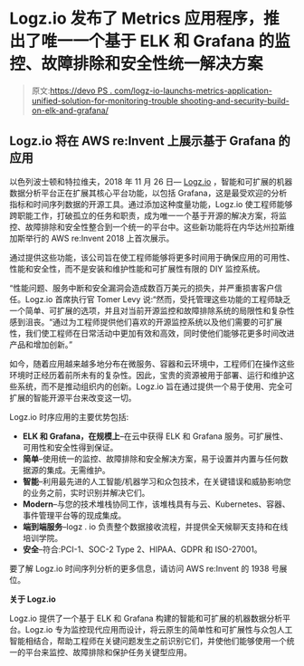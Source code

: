 # Logz.io 发布了 Metrics 应用程序，推出了唯一一个基于 ELK 和 Grafana 的监控、故障排除和安全性统一解决方案

> 原文:[https://devo PS . com/logz-io-launchs-metrics-application-unified-solution-for-monitoring-trouble shooting-and-security-build-on-elk-and-grafana/](https://devops.com/logz-io-launches-metrics-application-unveiling-the-only-unified-solution-for-monitoring-troubleshooting-and-security-built-on-elk-and-grafana/)

## Logz.io 将在 AWS re:Invent 上展示基于 Grafana 的应用

以色列波士顿和特拉维夫，2018 年 11 月 26 日— [Logz.io](http://Logz.io) ，智能和可扩展的机器数据分析平台正在扩展其核心平台功能，以包括 Grafana，这是最受欢迎的分析指标和时间序列数据的开源工具。通过添加这种度量功能，Logz.io 使工程师能够跨职能工作，打破孤立的任务和职责，成为唯一一个基于开源的解决方案，将监控、故障排除和安全性整合到一个统一的平台中。这些新功能将在内华达州拉斯维加斯举行的 AWS re:Invent 2018 上首次展示。

通过提供这些功能，该公司旨在使工程师能够将更多时间用于确保应用的可用性、性能和安全性，而不是安装和维护性能和可扩展性有限的 DIY 监控系统。

“性能问题、服务中断和安全漏洞会造成数百万美元的损失，并严重损害客户信任。Logz.io 首席执行官 Tomer Levy 说:“然而，受托管理这些功能的工程师缺乏一个简单、可扩展的选项，并且对当前开源监控和故障排除系统的局限性和复杂性感到沮丧。“通过为工程师提供他们喜欢的开源监控系统以及他们需要的可扩展性，我们使工程师在日常活动中更加有效和高效，同时使他们能够花更多时间改进产品和增加创新。”

如今，随着应用越来越多地分布在微服务、容器和云环境中，工程师们在操作这些环境时正经历着前所未有的复杂性。因此，宝贵的资源被用于部署、运行和维护这些系统，而不是推动组织内的创新。Logz.io 旨在通过提供一个易于使用、完全可扩展的智能开源平台来改变这一切。

Logz.io 时序应用的主要优势包括:

*   **ELK 和 Grafana，在规模上**–在云中获得 ELK 和 Grafana 服务。可扩展性、可用性和安全性得到保证。
*   **简单**–使用统一的监控、故障排除和安全解决方案，易于设置并内置与任何数据源的集成。无需维护。
*   **智能**–利用最先进的人工智能/机器学习和众包技术，在关键错误和威胁影响您的业务之前，实时识别并解决它们。
*   **Modern**–与您的技术堆栈协同工作，该堆栈具有与云、Kubernetes、容器、事件管理平台等的现成集成。
*   **端到端服务**–logz . io 负责整个数据接收流程，并提供全天候聊天支持和在线培训学院。
*   **安全**–符合:PCI-1、SOC-2 Type 2、HIPAA、GDPR 和 ISO-27001。

要了解 Logz.io 时间序列分析的更多信息，请访问 AWS re:Invent 的 1938 号展位。

**关于 Logz.io**

Logz.io 提供了一个基于 ELK 和 Grafana 构建的智能和可扩展的机器数据分析平台。Logz.io 专为监控现代应用而设计，将云原生的简单性和可扩展性与众包人工智能相结合，帮助工程师在关键问题发生之前识别它们，并使他们能够使用一个统一的平台来监控、故障排除和保护任务关键型应用。